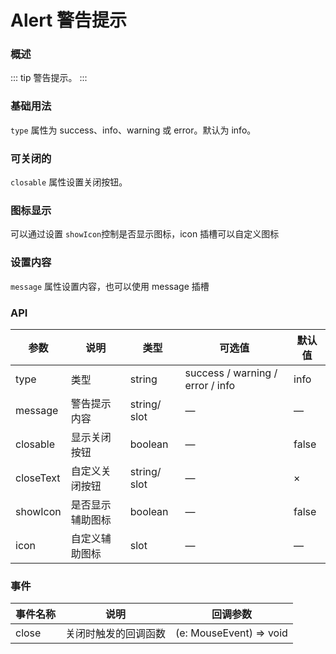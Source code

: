 # Alert 警告提示

### 概述

::: tip
警告提示。
:::

### 基础用法

`type` 属性为 success、info、warning 或 error。默认为 info。

<demo src="../demos/alert/alert-01-type.vue"></demo>

### 可关闭的

`closable` 属性设置关闭按钮。

<demo src="../demos/alert/alert-02-closable.vue"></demo>

### 图标显示

可以通过设置 `showIcon`控制是否显示图标，icon 插槽可以自定义图标

<demo src="../demos/alert/alert-03-showIcon.vue"></demo>

### 设置内容

`message` 属性设置内容，也可以使用 message 插槽

<demo src="../demos/alert/alert-04-message.vue"></demo>

### API

| 参数      | 说明             | 类型         | 可选值                           | 默认值 |
| --------- | ---------------- | ------------ | -------------------------------- | ------ |
| type      | 类型             | string       | success / warning / error / info | info   |
| message   | 警告提示内容     | string/ slot | —                                | —      |
| closable  | 显示关闭按钮     | boolean      | —                                | false  |
| closeText | 自定义关闭按钮   | string/ slot | —                                | ×      |
| showIcon  | 是否显示辅助图标 | boolean      | —                                | false  |
| icon      | 自定义辅助图标   | slot         | —                                | —      |

### 事件

| 事件名称 | 说明                 | 回调参数                |
| -------- | -------------------- | ----------------------- |
| close    | 关闭时触发的回调函数 | (e: MouseEvent) => void |
